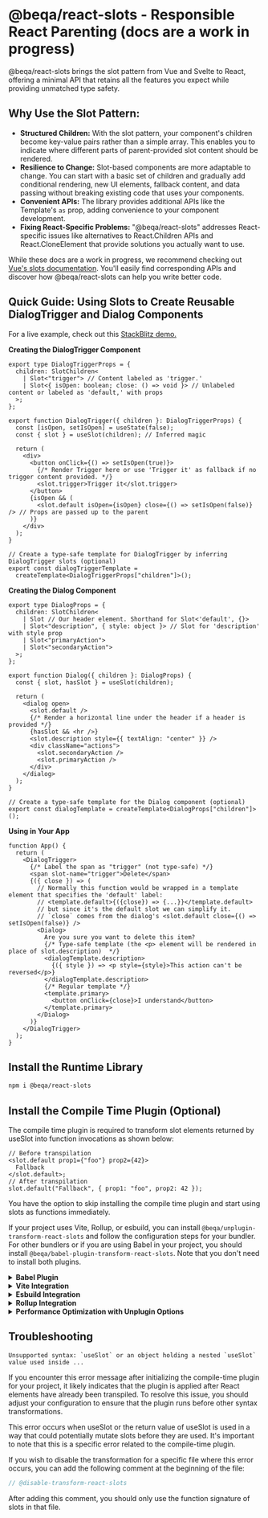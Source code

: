 # @beqa/react-slots - Responsible React Parenting (docs are a work in progress)

@beqa/react-slots brings the slot pattern from Vue and Svelte to React, offering a minimal API that retains all the features you expect while providing unmatched type safety.

## Why Use the Slot Pattern:

- **Structured Children:** With the slot pattern, your component's children become key-value pairs rather than a simple array. This enables you to indicate where different parts of parent-provided slot content should be rendered.
- **Resilience to Change:** Slot-based components are more adaptable to change. You can start with a basic set of children and gradually add conditional rendering, new UI elements, fallback content, and data passing without breaking existing code that uses your components.
- **Convenient APIs:** The library provides additional APIs like the Template's `as` prop, adding convenience to your component development.
- **Fixing React-Specific Problems:** "@beqa/react-slots" addresses React-specific issues like alternatives to React.Children APIs and React.CloneElement that provide solutions you actually want to use.

While these docs are a work in progress, we recommend checking out [Vue's slots documentation](https://vuejs.org/guide/components/slots.html). You'll easily find corresponding APIs and discover how @beqa/react-slots can help you write better code.

## Quick Guide: Using Slots to Create Reusable DialogTrigger and Dialog Components

For a live example, check out this [StackBlitz demo.](https://stackblitz.com/edit/vitejs-vite-pz81vn?file=vite.config.ts,src%2FApp.tsx)

**Creating the DialogTrigger Component**

```tsx
export type DialogTriggerProps = {
  children: SlotChildren<
    | Slot<"trigger"> // Content labeled as 'trigger.'
    | Slot<{ isOpen: boolean; close: () => void }> // Unlabeled content or labeled as 'default,' with props
  >;
};

export function DialogTrigger({ children }: DialogTriggerProps) {
  const [isOpen, setIsOpen] = useState(false);
  const { slot } = useSlot(children); // Inferred magic

  return (
    <div>
      <button onClick={() => setIsOpen(true)}>
        {/* Render Trigger here or use 'Trigger it' as fallback if no trigger content provided. */}
        <slot.trigger>Trigger it</slot.trigger>
      </button>
      {isOpen && (
        <slot.default isOpen={isOpen} close={() => setIsOpen(false)} /> // Props are passed up to the parent
      )}
    </div>
  );
}

// Create a type-safe template for DialogTrigger by inferring DialogTrigger slots (optional)
export const dialogTriggerTemplate =
  createTemplate<DialogTriggerProps["children"]>();
```

**Creating the Dialog Component**

```tsx
export type DialogProps = {
  children: SlotChildren<
    | Slot // Our header element. Shorthand for Slot<'default', {}>
    | Slot<"description", { style: object }> // Slot for 'description' with style prop
    | Slot<"primaryAction">
    | Slot<"secondaryAction">
  >;
};

export function Dialog({ children }: DialogProps) {
  const { slot, hasSlot } = useSlot(children);

  return (
    <dialog open>
      <slot.default />
      {/* Render a horizontal line under the header if a header is provided */}
      {hasSlot && <hr />}
      <slot.description style={{ textAlign: "center" }} />
      <div className="actions">
        <slot.secondaryAction />
        <slot.primaryAction />
      </div>
    </dialog>
  );
}

// Create a type-safe template for the Dialog component (optional)
export const dialogTemplate = createTemplate<DialogProps["children"]>();
```

**Using in Your App**

```tsx
function App() {
  return (
    <DialogTrigger>
      {/* Label the span as "trigger" (not type-safe) */}
      <span slot-name="trigger">Delete</span>
      {({ close }) => (
        // Normally this function would be wrapped in a template element that specifies the 'default' label:
        // <template.default>{({close}) => {...}}</template.default>
        // but since it's the default slot we can simplify it.
        // `close` comes from the dialog's <slot.default close={() => setIsOpen(false)} />
        <Dialog>
          Are you sure you want to delete this item?
          {/* Type-safe template (the <p> element will be rendered in place of slot.description)  */}
          <dialogTemplate.description>
            {({ style }) => <p style={style}>This action can't be reversed</p>}
          </dialogTemplate.description>
          {/* Regular template */}
          <template.primary>
            <button onClick={close}>I understand</button>
          </template.primary>
        </Dialog>
      )}
    </DialogTrigger>
  );
}
```

## Install the Runtime Library

```bash
npm i @beqa/react-slots
```

## Install the Compile Time Plugin (Optional)

The compile time plugin is required to transform slot elements returned by useSlot into function invocations as shown below:

```tsx
// Before transpilation
<slot.default prop1={"foo"} prop2={42}>
  Fallback
</slot.default>;
// After transpilation
slot.default("Fallback", { prop1: "foo", prop2: 42 });
```

You have the option to skip installing the compile time plugin and start using slots as functions immediately.

If your project uses Vite, Rollup, or esbuild, you can install `@beqa/unplugin-transform-react-slots` and follow the configuration steps for your bundler. For other bundlers or if you are using Babel in your project, you should install `@beqa/babel-plugin-transform-react-slots`. Note that you don't need to install both plugins.

<details>
  <summary><strong>Babel Plugin</strong></summary>

```bash
npm i @beqa/babel-plugin-transform-react-slots
```

Add react-slots plugin to your babel config

```js
  // babel.config.json
  {
    "plugins": {"@beqa/babel-plugin-transform-react-slots"}
  }
```

</details>

<details>
  <summary><strong>Vite Integration</strong></summary>

```bash
npm i @beqa/unplugin-transform-react-slots
```

Add the `unplugin.vite` to your Vite configuration (vite.config.js) before the react plugin:

```js
// vite.config.js
import unplugin from "@beqa/unplugin-transform-react-slots";
import react from "@vitejs/plugin-react";

export default {
  plugins: [unplugin.vite(), react()],
};
```

</details>

<details>
  <summary><strong>Esbuild Integration</strong></summary>

```bash
npm i @beqa/unplugin-transform-react-slots
```

Add `unplugin.esbuild` to your plugins list in your esbuild config

```js
import unplugin from "@beqa/unplugin-transform-react-slots";

// esbuild.config.js
await build({
  plugins: [unplugin.esbuild()],
});
```

</details>

<details>
  <summary><strong>Rollup Integration</strong></summary>

```bash
npm i @beqa/unplugin-transform-react-slots
```

Add the `unplugin.rollup` to your plugins list before all other plugins in your Rollup configuration (rollup.config.js):

```js
import unplugin from "@beqa/unplugin-transform-react-slots";

// esbuild.config.js
await build({
  plugins: [unplugin.rollup()],
});
```

</details>

<details>
  <summary><strong>Performance Optimization with Unplugin Options</strong></summary>

```tsx
type Options = {
  include: RegEx;
  exclude: RegEx | RegEx[];
};

const options = {
  include: /\.(tsx)|(jsx)|(js)/,
} satisfies Options;

unplugin.yourBundler(options);
```

`unplugin-transform-react-slots` is designed to be fast at finding and transforming React slots. By default, it checks every JavaScript (js), JSX (jsx), and TypeScript (tsx) file in your project, excluding files in the node_modules directory. However, you can optimize its performance further by using specific options.

**include Option**

If you have other tools configured in a way that JSX syntax is only used in certain files, you can provide the include regular expression (RegEx) as an argument to your plugin. For instance:

```tsx
unplugin.yourBundler({ include: /\.(tsx)|(jsx)/ });
```

With this configuration, the plugin will only check .tsx and .jsx files in your project, improving performance by skipping unnecessary files.

**exclude Option**

Additionally, you can use the exclude option to exclude specific files or directories from being processed. This can be useful for excluding configuration files or large files that don't need slot transformation:

</details>

## Troubleshooting

``Unsupported syntax: `useSlot` or an object holding a nested `useSlot` value used inside ... ``

If you encounter this error message after initializing the compile-time plugin for your project, it likely indicates that the plugin is applied after React elements have already been transpiled. To resolve this issue, you should adjust your configuration to ensure that the plugin runs before other syntax transformations.

This error occurs when useSlot or the return value of useSlot is used in a way that could potentially mutate slots before they are used. It's important to note that this is a specific error related to the compile-time plugin.

If you wish to disable the transformation for a specific file where this error occurs, you can add the following comment at the beginning of the file:

```js
// @disable-transform-react-slots
```

After adding this comment, you should only use the function signature of slots in that file.
